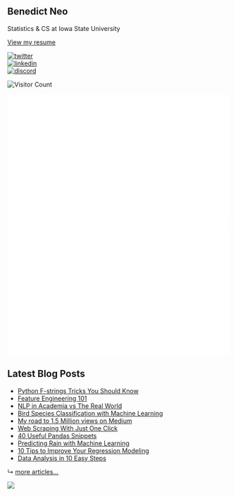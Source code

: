 <!-- <p align="center">
  <a href="https://benedictxneo.medium.com/"><img src="https://img.shields.io/badge/Medium-12100E?style=for-the-badge&logo=medium&logoColor=white" /></a>
  <a href="https://dev.to/benthecoder1"><img src="https://img.shields.io/badge/DEV.TO-%230A0A0A.svg?&style=for-the-badge&logo=dev-dot-to&logoColor=white" /></a>
  <a href="https://hackernoon.com/u/benthecoder"><img src="https://img.shields.io/badge/hackernoon-00BB00?style=for-the-badge&logo=hackernoon" /></a>
  <a href="https://twitter.com/benthecoder1"><img src="https://img.shields.io/badge/Twitter-1DA1F2?style=for-the-badge&logo=twitter&logoColor=white" /></a>
  <a href="https://www.linkedin.com/in/benedictneo"><img src="https://img.shields.io/badge/LinkedIn-0077B5?style=for-the-badge&logo=linkedin&logoColor=white" /></a>
  <a href="https://rpubs.com/benthecoder"><img src="https://img.shields.io/badge/rpubs-3687C7?style=for-the-badge&logo=R&logoColor=white" /></a>
  <a href="https://www.kaggle.com/benthecoder"><img src="https://img.shields.io/badge/Kaggle-1DA1F2?style=for-the-badge&logo=Kaggle&logoColor=white" /></a>
  <a href="mailto:benthecoder07@gmail.com"><img src="https://img.shields.io/badge/Gmail-D14836?style=for-the-badge&logo=gmail&logoColor=white" /></a>
</p> -->

## Benedict Neo 

Statistics & CS at Iowa State University

[View my resume](https://benthecoder.github.io/resume/Benedict_Neo_Resume.pdf)

[![twitter](https://img.shields.io/badge/-@benthecoder1-161616?style=flat-square&labelColor=1da1f2&logo=twitter&logoColor=white&color=161616)](https://twitter.com/benthecoder1)  
[![linkedin](https://img.shields.io/badge/-@benedictneo-161616?style=flat-square&labelColor=007bb5&logo=LinkedIn&logoColor=white&color=161616)](https://www.linkedin.com/in/benedictneo/)  
[![discord](https://img.shields.io/badge/-{ben}%235927-161616?style=flat-square&labelColor=7289da&logo=Discord&logoColor=white&color=161616)](https://github.com/benthecoder)


<img src="https://profile-counter.glitch.me/{benthecoder}/count.svg" alt="Visitor Count" /> 

![github stats overview](https://github.com/benthecoder/stats/blob/generated/overview-dark.svg)
![github stats languages](https://github.com/benthecoder/stats/blob/generated/languages-dark.svg)

<!-- source: https://github.com/jstrieb/github-stats -->

<!-- 
## 📚 Books I want to read for 2022 

- [ISLR](https://hastie.su.domains/ISLR2/ISLRv2_website.pdf)
- [Forecasting: Principles and Practice (3rd ed)](https://otexts.com/fpp3/)
- [Data Science for Business](https://book.akij.net/eBooks/2018/May/5aef50939a868/Data_Science_for_Bus.pdf)
- [100 page ml](http://ema.cri-info.cm/wp-content/uploads/2019/07/2019BurkovTheHundred-pageMachineLearning.pdf)
- [Designing Data-Intensive Applications](https://tinyurl.com/yee77mtv)
- [Math for Machine Learning](https://www.tinyurl.com/math4ml)
- [Deep Learning with PyTorch](https://pytorch.org/assets/deep-learning/Deep-Learning-with-PyTorch.pdf)
- [Interpretable Machine Learning](https://christophm.github.io/interpretable-ml-book/)
- [Tidy Modeling with R](https://www.tmwr.org/)
- [R4ds](https://r4ds.had.co.nz/) -->



## Latest Blog Posts

<!-- BLOG-POST-LIST:START -->
- [Python F-strings Tricks You Should Know](https://medium.com/bitgrit-data-science-publication/python-f-strings-tricks-you-should-know-7ce094a25d43?source=rss-9a24cc840494------2)
- [Feature Engineering 101](https://medium.com/bitgrit-data-science-publication/feature-engineering-101-1360af860389?source=rss-9a24cc840494------2)
- [NLP in Academia vs The Real World](https://medium.com/bitgrit-data-science-publication/nlp-in-academia-vs-the-real-world-9dee491bea38?source=rss-9a24cc840494------2)
- [Bird Species Classification with Machine Learning](https://towardsdatascience.com/bird-species-classification-with-machine-learning-914cbc0590b?source=rss-9a24cc840494------2)
- [My road to 1.5 Million views on Medium](https://medium.com/nerd-for-tech/my-road-to-1-5-million-views-on-medium-b9c87d77534b?source=rss-9a24cc840494------2)
- [Web Scraping With Just One Click](https://medium.com/geekculture/web-scraping-with-just-one-click-218f76d81fde?source=rss-9a24cc840494------2)
- [40 Useful Pandas Snippets](https://medium.com/bitgrit-data-science-publication/40-useful-pandas-snippets-d7833472d12f?source=rss-9a24cc840494------2)
- [Predicting Rain with Machine Learning](https://towardsdatascience.com/predicting-rain-with-machine-learning-2acf80017c44?source=rss-9a24cc840494------2)
- [10 Tips to Improve Your Regression Modeling](https://medium.com/bitgrit-data-science-publication/10-tips-to-improve-your-regression-modeling-f1af297c505a?source=rss-9a24cc840494------2)
- [Data Analysis in 10 Easy Steps](https://medium.com/bitgrit-data-science-publication/data-analysis-in-10-easy-steps-f9fc62a29082?source=rss-9a24cc840494------2)
<!-- BLOG-POST-LIST:END -->

↳ [more articles...](https://benedictxneo.medium.com/)

<a href="https://ko-fi.com/benthecoder"><img width="200rem" src="https://uploads-ssl.webflow.com/5c14e387dab576fe667689cf/61e11d6ea0473a3528b575b4_Button-3-p-1080.png"/></a>


<!-- ## Languages and Tools

<p>
    <a href="#"><img alt="Bash" src="https://img.shields.io/badge/Bash%20-%23121011.svg?logo=gnu-bash&logoColor=white"></a>
    <a href="#"><img alt="Python" src="https://img.shields.io/badge/Python%20-%2314354C.svg?logo=python&logoColor=white"></a>
    <a href="#"><img alt="R" src="https://img.shields.io/badge/R-%23007396.svg?logo=R&logoColor=white"></a>
    <a href="#"><img alt="Java" src="https://img.shields.io/badge/Java-f89820.svg?logo=java&logoColor=white"></a>
    <a href="#"><img alt="Markdown" src="https://img.shields.io/badge/Markdown-%23000000.svg?logo=markdown&logoColor=white"></a>
    <a href="#"><img alt="SQL" src="https://img.shields.io/badge/SQL%20-%23025E8C.svg?logo=amazon-dynamodb&logoColor=white"></a>
</p>

<p>
    <a href="#"><img alt="Bitwarden" src="https://img.shields.io/badge/-Bitwarden-175DDC?logo=bitwarden&logoColor=white"></a>
    <a href="#"><img alt="Brave" src="https://img.shields.io/badge/-Brave-FB542B?logo=brave&logoColor=white"></a>
    <a href="#"><img alt="Codepen" src="https://img.shields.io/badge/Codepen-000000.svg?logo=codepen&logoColor=white"></a>
    <a href="#"><img alt="Dark Reader" src="https://img.shields.io/badge/-Dark%20Reader-141E24?logo=dark-reader&logoColor=white"></a>
    <a href="#"><img alt="Git" src="https://img.shields.io/badge/Git%20-%23F05033.svg?logo=git&logoColor=white"></a>
    <a href="#"><img alt="Jupyter" src="https://img.shields.io/badge/Jupyter%20-%23F37626.svg?logo=Jupyter&logoColor=white"></a>
    <a href="#"><img alt="Stack Overflow" src="https://img.shields.io/badge/-Stack%20Overflow-FE7A16?logo=stack-overflow&logoColor=white"></a>
    <a href="#"><img alt="Visual Studio Code" src="https://img.shields.io/badge/Visual%20Studio%20Code-0078d7.svg?logo=visual-studio-code&logoColor=white"></a>
    <a href="#"><img alt="R Studio" src="https://img.shields.io/badge/RStudio-4d8dc9.svg?logo=RStudio&logoColor=white"></a>
</p>

 -->

<!-- ## Stats

<details>	
  <summary><b>Github Stats</b></summary>
  <br />
  <img height="180em" src="https://github-readme-stats.vercel.app/api?username=benthecoder&count_private=true&show_icons=true&theme=midnight-purple&hide_rank=false&hide_border=TRUE" />
  <img height="180em" src="https://github-readme-stats.vercel.app/api/top-langs/?username=benthecoder&layout=compact&title_color=ffffff&text_color=c9cacc&icon_color=2bbc8a&bg_color=1d1f21&hide_border=TRUE"/>
</details>

<details>	
  <summary><b>Github Streaks</b></summary>

  <br />
  <img height="180em" src="https://github-readme-streak-stats.herokuapp.com/?user=benthecoder&hide_border=true" />
</details>

<details>	
  <br />
  <summary><b>My Setup</b></summary>
  	<ul>
  	    <li><b>OS:</b> MacOs 11.3.1</li>
	    <li><b>Laptop: </b> Macbook Air M1 2020 </li>
  	    <li><b>Browser: </b> Brave Browser</li>
	    <li><b>Terminal: </b> Iterm + Oh My Zsh</li>
	    <li><b>Code Editor:</b> VSCode, Sublime Text, RStudio </li>
	    <br />
	</ul>	
</details>
 -->
<!--

Source: https://github.com/iampavangandhi/iampavangandhi/blob/master/README.md

Resources
Icons: https://simpleicons.org/
GitHub Stats: https://github.com/anuraghazra/github-readme-stats 
Emojis: https://emojipedia.org/emoji/
HTML Emojis: https://www.fileformat.info/index.htm 
Shields: https://shields.io/ 
Awesome GitHub Profile README: https://github.com/abhisheknaiidu/awesome-github-profile-readme 
-->
